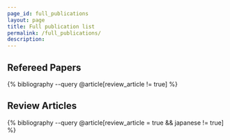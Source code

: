 ```yaml
---
page_id: full_publications
layout: page
title: Full publication list
permalink: /full_publications/
description:
---
```


<!-- _pages/full_publications.md -->
<div class="publications">
<h2>Refereed Papers</h2>
{% bibliography --query @article[review_article != true] %}

<h2>Review Articles</h2>
{% bibliography --query @article[review_article = true && japanese != true] %}

</div>
